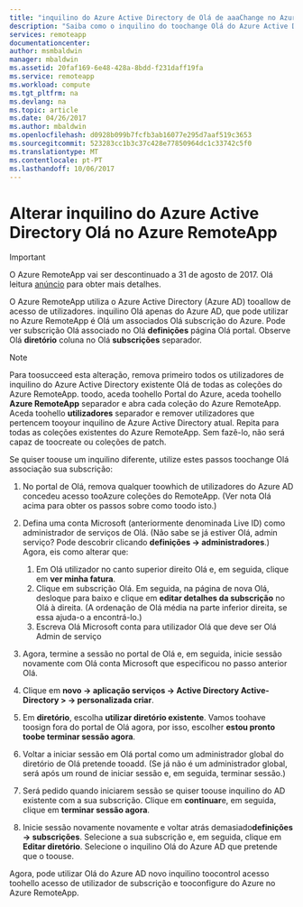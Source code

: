 ```yaml
---
title: "inquilino do Azure Active Directory de Olá de aaaChange no Azure RemoteApp | Microsoft Docs"
description: "Saiba como o inquilino do toochange Olá do Azure Active Directory associados com o Azure RemoteApp"
services: remoteapp
documentationcenter: 
author: msmbaldwin
manager: mbaldwin
ms.assetid: 20faf169-6e48-428a-8bdd-f231daff19fa
ms.service: remoteapp
ms.workload: compute
ms.tgt_pltfrm: na
ms.devlang: na
ms.topic: article
ms.date: 04/26/2017
ms.author: mbaldwin
ms.openlocfilehash: d0928b099b7fcfb3ab16077e295d7aaf519c3653
ms.sourcegitcommit: 523283cc1b3c37c428e77850964dc1c33742c5f0
ms.translationtype: MT
ms.contentlocale: pt-PT
ms.lasthandoff: 10/06/2017
---
```

# <a name="change-hello-azure-active-directory-tenant-in-azure-remoteapp"></a>Alterar inquilino do Azure Active Directory Olá no Azure RemoteApp
> [!IMPORTANT]
> O Azure RemoteApp vai ser descontinuado a 31 de agosto de 2017. Olá leitura [anúncio](https://go.microsoft.com/fwlink/?linkid=821148) para obter mais detalhes.
> 
> 

O Azure RemoteApp utiliza o Azure Active Directory (Azure AD) tooallow de acesso de utilizadores. inquilino Olá apenas do Azure AD, que pode utilizar no Azure RemoteApp é Olá um associados Olá subscrição do Azure. Pode ver subscrição Olá associado no Olá **definições** página Olá portal. Observe Olá **diretório** coluna no Olá **subscrições** separador.

> [!NOTE]
> Para toosucceed esta alteração, remova primeiro todos os utilizadores de inquilino do Azure Active Directory existente Olá de todas as coleções do Azure RemoteApp. toodo, aceda toohello Portal do Azure, aceda toohello **Azure RemoteApp** separador e abra cada coleção do Azure RemoteApp. Aceda toohello **utilizadores** separador e remover utilizadores que pertencem tooyour inquilino de Azure Active Directory atual. Repita para todas as coleções existentes do Azure RemoteApp. Sem fazê-lo, não será capaz de toocreate ou coleções de patch.
> 
> 

Se quiser toouse um inquilino diferente, utilize estes passos toochange Olá associação sua subscrição:

1. No portal de Olá, remova qualquer toowhich de utilizadores do Azure AD concedeu acesso tooAzure coleções do RemoteApp. (Ver nota Olá acima para obter os passos sobre como toodo isto.)
2. Defina uma conta Microsoft (anteriormente denominada Live ID) como administrador de serviços de Olá. (Não sabe se já estiver Olá, admin serviço? Pode descobrir clicando **definições -> administradores**.) Agora, eis como alterar que:
   
   1. Em Olá utilizador no canto superior direito Olá e, em seguida, clique em **ver minha fatura**.
   2. Clique em subscrição Olá. Em seguida, na página de nova Olá, desloque para baixo e clique em **editar detalhes da subscrição** no Olá à direita. (A ordenação de Olá média na parte inferior direita, se essa ajuda-o a encontrá-lo.)
   3. Escreva Olá Microsoft conta para utilizador Olá que deve ser Olá Admin de serviço
3. Agora, termine a sessão no portal de Olá e, em seguida, inicie sessão novamente com Olá conta Microsoft que especificou no passo anterior Olá.
4. Clique em **novo -> aplicação serviços -> Active Directory Active-Directory > -> personalizada criar**.
5. Em **diretório**, escolha **utilizar diretório existente**. Vamos toohave toosign fora do portal de Olá agora, por isso, escolher **estou pronto toobe terminar sessão agora**.
6. Voltar a iniciar sessão em Olá portal como um administrador global do diretório de Olá pretende tooadd. (Se já não é um administrador global, será após um round de iniciar sessão e, em seguida, terminar sessão.)
7. Será pedido quando iniciarem sessão se quiser toouse inquilino do AD existente com a sua subscrição. Clique em **continuar**e, em seguida, clique em **terminar sessão agora**.
8. Inicie sessão novamente novamente e voltar atrás demasiado**definições -> subscrições**. Selecione a sua subscrição e, em seguida, clique em **Editar diretório**. Selecione o inquilino Olá do Azure AD que pretende que o toouse.

Agora, pode utilizar Olá do Azure AD novo inquilino toocontrol acesso toohello acesso de utilizador de subscrição e tooconfigure do Azure no Azure RemoteApp.

